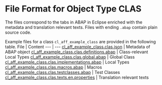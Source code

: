 # File Format for Object Type CLAS

The files correspond to the tabs in ABAP in Eclipse enriched with the metadata and translation relevant texts.
Files with ending `.abap` contain plain source code.

Example files for a class `cl_aff_example_class` are provided in the following table.
File | Content
 --- | ---
[cl_aff_example_class.clas.json](./examples/cl_aff_example_class.clas.json)                                 | Metadata of ABAP object
[cl_aff_example_class.clas.definitions.abap](./examples/cl_aff_example_class.clas.definitions.abap)         | Class-relevant Local Types
[cl_aff_example_class.clas.global.abap](./examples/cl_aff_example_class.clas.global.abap)                   | Global Class
[cl_aff_example_class.clas.implementations.abap](./examples/cl_aff_example_class.clas.implementations.abap) | Local Types
[cl_aff_example_class.clas.macros.abap](./examples/cl_aff_example_class.clas.macros.abap)                   | Macros
[cl_aff_example_class.clas.testclasses.abap](./examples/cl_aff_example_class.clas.testclasses.abap)         | Test Classes
[cl_aff_example_class.clas.texts.en.properties](./examples/cl_aff_example_class.clas.texts.en.properties)   | Translation relevant texts
